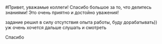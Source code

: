 #Привет, уважамые коллеги! Спасибо большое за то, что делитесь знаниями! Это очень приятно и достойно уважения!

задание решил в силу отсутствия опыта работы, буду дорабатывать)) уж очень хочется дальше слушать и смотреть

Спасибо
